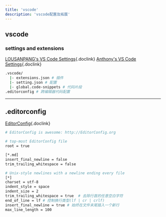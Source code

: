 ```yaml
---
title: 'vscode'
description: 'vscode配置及拓展'
---
```


## vscode

### settings and extensions

[LOUSANPANG's VS Code Settings](https://github.com/LOUSANPANG/vscode-settings){.doclink}
[Anthony's VS Code Settings](https://github.com/antfu/vscode-settings){.doclink}

```bash
.vscode/
  |- extensions.json # 插件
  |- setting.json # 配置
  |- global.code-snippets # 代码片段
.editorconfig # 跨编辑器代码配置
```

<hr />

## .editorconfig

[EditorConfig](http://EditorConfig.org){.doclink}

```bash
# EditorConfig is awesome: http://EditorConfig.org

# top-most EditorConfig file
root = true

[*.md]
insert_final_newline = false
trim_trailing_whitespace = false

# Unix-style newlines with a newline ending every file
[*]
charset = utf-8
indent_style = space
indent_size = 2
trim_trailing_whitespace = true  # 去除行首的任意空白字符
end_of_line = lf # 控制换行类型(lf | cr | crlf)
insert_final_newline = true # 始终在文件末尾插入一个新行
max_line_length = 100
```
